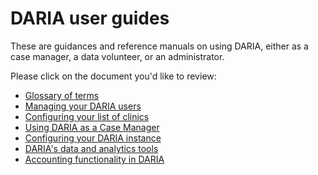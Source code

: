 # DARIA user guides

These are guidances and reference manuals on using DARIA, either as a case manager, a data volunteer, or an administrator.

Please click on the document you'd like to review:

* [Glossary of terms](GLOSSARY.md)
* [Managing your DARIA users](USER_ADMIN.md)
* [Configuring your list of clinics](CLINIC_INFORMATION.md)
* [Using DARIA as a Case Manager](CASE_MANAGERS.md)
* [Configuring your DARIA instance](CONFIGURING_DARIA.md)
* [DARIA's data and analytics tools](ANALYZING_YOUR_DATA.md)
* [Accounting functionality in DARIA](ACCOUNTING.md)
